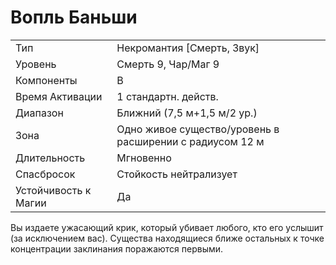 
# Вопль Баньши

| | |
|---|---|
|Тип|Некромантия [Смерть, Звук]|
|Уровень| Смерть 9, Чар/Маг 9|
|Компоненты| В|
|Время Aктивации| 1 стандартн. действ.|
|Диапазон| Ближний (7,5 м+1,5 м/2 ур.)|
|Зона| Одно живое существо/уровень в расширении с радиусом 12 м|
|Длительность| Мгновенно|
|Спасбросок| Стойкость нейтрализует|
|Устойчивость к Магии| Да|
 
Вы издаете ужасающий крик, который убивает любого, кто его услышит (за исключением вас). Существа находящиеся ближе остальных к точке концентрации заклинания поражаются первыми.